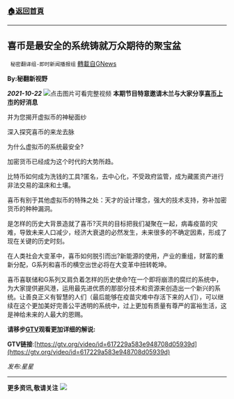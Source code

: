 ###  [:house:返回首頁](https://github.com/ourhimalayas/txt)
---


## 喜币是最安全的系统铸就万众期待的聚宝盆
` 秘密翻译组-即时新闻播报组` [轉載自GNews](https://gnews.org/zh-hans/1610602/)

**By:秘翻新视野**

***2021-10-22***
[![](https://assets.gnews.org/wp-content/uploads/2021/10/IMAGE-2021-10-21-094146.jpg)](https://gtv.org/video/id=617229a583e948708d05939d)点击图片可看完整视频
**本期节目特意邀请木兰与大家分享[喜币上市](https://gtv.org/video/id=617229a583e948708d05939d)的好消息**

并为您揭开虚拟币的神秘面纱

深入探究喜币的来龙去脉

为什么虚拟币的系统最安全?

加密货币已经成为这个时代的大势所趋。

比特币如何成为洗钱的工具?匿名，去中心化，不受政府监管，成为藏匿资产进行非法交易的温床和土壤。

喜币有别于其他虚拟币的特殊之处：天才的设计理念，强大的技术支持，弥补加密货币的种种漏洞。

是怎样的历史大背景造就了喜币?灭共的目标把我们凝聚在一起，病毒疫苗的灾难，导致未来人口减少，经济大衰退的必然发生，未来很多的不确定因素，形成了现在关键的历史时刻。

在人类社会大变革中，喜币如何脱引而出?新能源的使用，产业的重组，财富的重新分配，G系列和喜币的横空出世必将在大变革中扭转乾坤。

喜币喜联储和G系列又肩负着怎样的历史使命?在一个即将崩溃的腐烂的系统中，为大家提供避风港，运用最先进优质的那部分技术和资源来创造出一个新兴的系统。让善良正义有智慧的人们（最后能够在疫苗灾难中存活下来的人们），可以继续在这个更加美好完善公平透明的系统中，过上更加有质量有尊严的富裕生活，这是神给未来的人最大的恩赐。

**请移步[GTV](https://gtv.org/video/id=617229a583e948708d05939d)观看更加详细的解说:**

**GTV链接**:[https://gtv.org/video/id=617229a583e948708d05939d](https://gtv.org/video/id=617229a583e948708d05939d)

*发布:星星*

* * *

**更多资讯,敬请关注**
![](https://assets.gnews.org/wp-content/uploads/2021/10/IMAGE-2021-08-12-195949.jpg)
